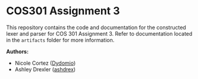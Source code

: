 # COS301 Assignment 3

This repository contains the code and documentation for the constructed lexer and parser for COS 301 Assignment 3.
Refer to documentation located in the `artifacts` folder for more information.

**Authors:**

- Nicole Cortez ([Dydomio](https://github.com/ashdrex))
- Ashley Drexler ([ashdrex](https://github.com/Dydomio))
